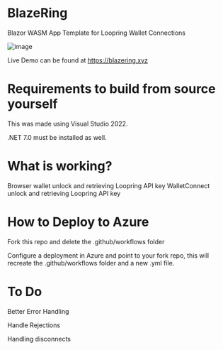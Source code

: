 # BlazeRing
Blazor WASM App Template for Loopring Wallet Connections

![image](https://github.com/fudgebucket27/BlazeRing/assets/5258063/5a3b9528-4611-483e-a5b6-120524e39d95)

Live Demo can be found at https://blazering.xyz

# Requirements to build from source yourself
This was made using Visual Studio 2022.

.NET 7.0 must be installed as well.

# What is working?
Browser wallet unlock and retrieving Loopring API key
WalletConnect unlock and retrieving Loopring API key

# How to Deploy to Azure
Fork this repo and delete the .github/workflows folder

Configure a deployment in Azure and point to your fork repo, this will recreate the .github/workflows folder and a new .yml file.

# To Do
Better Error Handling

Handle Rejections

Handling disconnects


